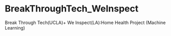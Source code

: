 # BreakThroughTech_WeInspect
Break Through Tech(UCLA)+ We Inspect(LA):Home Health Project (Machine Learning)
